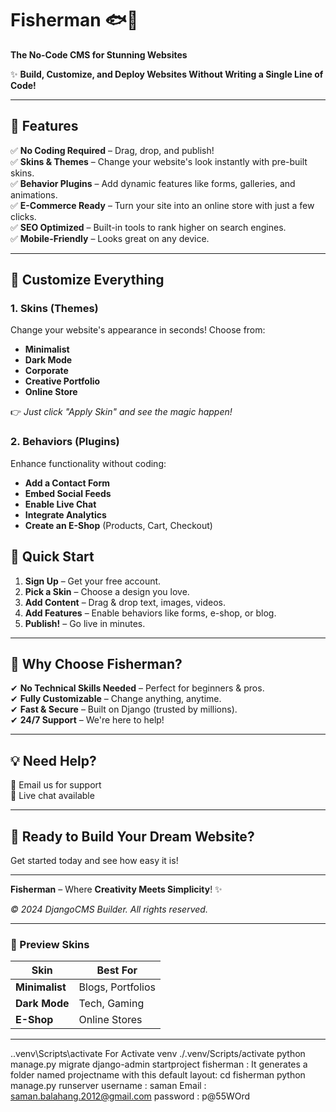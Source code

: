 # **Fisherman** 🐟🚀  
**The No-Code CMS for Stunning Websites**  

✨ **Build, Customize, and Deploy Websites Without Writing a Single Line of Code!**  

---

## **🌟 Features**  
✅ **No Coding Required** – Drag, drop, and publish!  
✅ **Skins & Themes** – Change your website's look instantly with pre-built skins.  
✅ **Behavior Plugins** – Add dynamic features like forms, galleries, and animations.  
✅ **E-Commerce Ready** – Turn your site into an online store with just a few clicks.  
✅ **SEO Optimized** – Built-in tools to rank higher on search engines.  
✅ **Mobile-Friendly** – Looks great on any device.  

---

## **🎨 Customize Everything**  
### **1. Skins (Themes)**  
Change your website's appearance in seconds! Choose from:  
- **Minimalist**  
- **Dark Mode**  
- **Corporate**  
- **Creative Portfolio**  
- **Online Store**  

👉 *Just click "Apply Skin" and see the magic happen!*  

### **2. Behaviors (Plugins)**  
Enhance functionality without coding:  
- **Add a Contact Form**  
- **Embed Social Feeds**  
- **Enable Live Chat**  
- **Integrate Analytics**  
- **Create an E-Shop** (Products, Cart, Checkout)  

## **🚀 Quick Start**  
1. **Sign Up** – Get your free account.  
2. **Pick a Skin** – Choose a design you love.  
3. **Add Content** – Drag & drop text, images, videos.  
4. **Add Features** – Enable behaviors like forms, e-shop, or blog.  
5. **Publish!** – Go live in minutes.  

---

## **📌 Why Choose Fisherman?**  
✔ **No Technical Skills Needed** – Perfect for beginners & pros.  
✔ **Fully Customizable** – Change anything, anytime.  
✔ **Fast & Secure** – Built on Django (trusted by millions).  
✔ **24/7 Support** – We're here to help!  

---

## **💡 Need Help?**  
📧 Email us for support  
💬 Live chat available  

---

## **🎁 Ready to Build Your Dream Website?**  
Get started today and see how easy it is!  

---

**Fisherman** – Where **Creativity Meets Simplicity**! ✨  

*© 2024 DjangoCMS Builder. All rights reserved.*  

---

### **🎨 Preview Skins**  
| Skin | Best For |  
|------|----------|  
| **Minimalist** | Blogs, Portfolios |  
| **Dark Mode** | Tech, Gaming |  
| **E-Shop** | Online Stores |  

---

.\.venv\Scripts\activate For Activate venv
./.venv/Scripts/activate
python manage.py migrate
django-admin startproject fisherman : It generates a folder named projectname with this default layout:
cd fisherman
python manage.py runserver
username : saman
Email    : saman.balahang.2012@gmail.com
password : p@55WOrd

